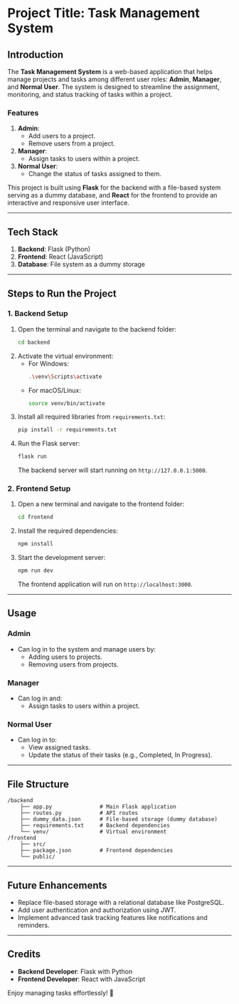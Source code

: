 # Project Title: Task Management System

## Introduction

The **Task Management System** is a web-based application that helps manage projects and tasks among different user roles: **Admin**, **Manager**, and **Normal User**. The system is designed to streamline the assignment, monitoring, and status tracking of tasks within a project. 

### Features
1. **Admin**:
   - Add users to a project.
   - Remove users from a project.
2. **Manager**:
   - Assign tasks to users within a project.
3. **Normal User**:
   - Change the status of tasks assigned to them.

This project is built using **Flask** for the backend with a file-based system serving as a dummy database, and **React** for the frontend to provide an interactive and responsive user interface.

---

## Tech Stack

1. **Backend**: Flask (Python)
2. **Frontend**: React (JavaScript)
3. **Database**: File system as a dummy storage

---

## Steps to Run the Project

### 1. Backend Setup
1. Open the terminal and navigate to the backend folder:
   ```bash
   cd backend
   ```
2. Activate the virtual environment:
   - For Windows:
     ```bash
     .\venv\Scripts\activate
     ```
   - For macOS/Linux:
     ```bash
     source venv/bin/activate
     ```
3. Install all required libraries from `requirements.txt`:
   ```bash
   pip install -r requirements.txt
   ```
4. Run the Flask server:
   ```bash
   flask run
   ```
   The backend server will start running on `http://127.0.0.1:5000`.

### 2. Frontend Setup
1. Open a new terminal and navigate to the frontend folder:
   ```bash
   cd frontend
   ```
2. Install the required dependencies:
   ```bash
   npm install
   ```
3. Start the development server:
   ```bash
   npm run dev
   ```
   The frontend application will run on `http://localhost:3000`.

---

## Usage

### Admin
- Can log in to the system and manage users by:
  - Adding users to projects.
  - Removing users from projects.

### Manager
- Can log in and:
  - Assign tasks to users within a project.

### Normal User
- Can log in to:
  - View assigned tasks.
  - Update the status of their tasks (e.g., Completed, In Progress).

---

## File Structure
```
/backend
    ├── app.py               # Main Flask application
    ├── routes.py            # API routes
    ├── dummy_data.json      # File-based storage (dummy database)
    ├── requirements.txt     # Backend dependencies
    └── venv/                # Virtual environment
/frontend
    ├── src/
    ├── package.json         # Frontend dependencies
    └── public/
```

---

## Future Enhancements
- Replace file-based storage with a relational database like PostgreSQL.
- Add user authentication and authorization using JWT.
- Implement advanced task tracking features like notifications and reminders.

---

## Credits
- **Backend Developer**: Flask with Python
- **Frontend Developer**: React with JavaScript

Enjoy managing tasks effortlessly! 🚀
